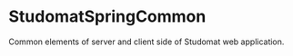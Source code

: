 StudomatSpringCommon
====================

Common elements of server and client side of Studomat web application.
